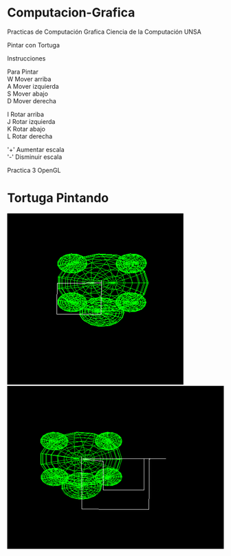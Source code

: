 # Computacion-Grafica
Practicas de Computación Grafica Ciencia de la Computación UNSA

Pintar con Tortuga

Instrucciones<br/> 

Para Pintar<br/>
W  Mover arriba <br/>
A  Mover izquierda <br/>
S  Mover abajo <br/>
D  Mover derecha <br/>

I  Rotar arriba <br/>
J  Rotar izquierda <br/>
K  Rotar abajo <br/>
L  Rotar derecha <br/>

'+'  Aumentar escala <br/>
'-'  Disminuir escala <br/>



Practica 3 OpenGL

# Tortuga Pintando

![alt text](pintando1.png) <!-- .element height="50%" width="50%" -->
![alt text](pintando2.png) <!-- .element height="50%" width="50%" -->

